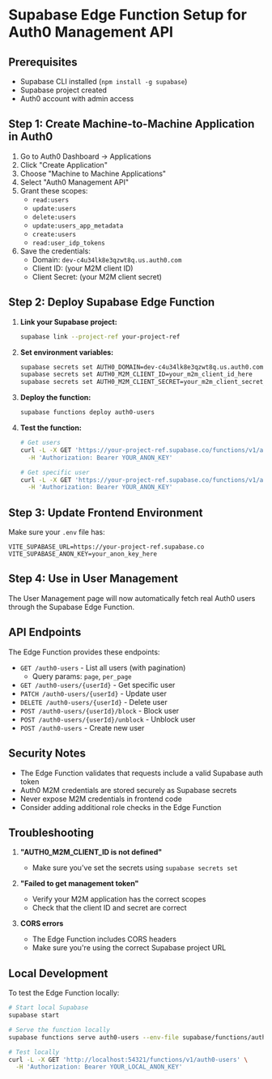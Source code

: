# Supabase Edge Function Setup for Auth0 Management API

## Prerequisites
- Supabase CLI installed (`npm install -g supabase`)
- Supabase project created
- Auth0 account with admin access

## Step 1: Create Machine-to-Machine Application in Auth0

1. Go to Auth0 Dashboard → Applications
2. Click "Create Application"
3. Choose "Machine to Machine Applications"
4. Select "Auth0 Management API"
5. Grant these scopes:
   - `read:users`
   - `update:users`
   - `delete:users`
   - `update:users_app_metadata`
   - `create:users`
   - `read:user_idp_tokens`
6. Save the credentials:
   - Domain: `dev-c4u34lk8e3qzwt8q.us.auth0.com`
   - Client ID: (your M2M client ID)
   - Client Secret: (your M2M client secret)

## Step 2: Deploy Supabase Edge Function

1. **Link your Supabase project:**
   ```bash
   supabase link --project-ref your-project-ref
   ```

2. **Set environment variables:**
   ```bash
   supabase secrets set AUTH0_DOMAIN=dev-c4u34lk8e3qzwt8q.us.auth0.com
   supabase secrets set AUTH0_M2M_CLIENT_ID=your_m2m_client_id_here
   supabase secrets set AUTH0_M2M_CLIENT_SECRET=your_m2m_client_secret_here
   ```

3. **Deploy the function:**
   ```bash
   supabase functions deploy auth0-users
   ```

4. **Test the function:**
   ```bash
   # Get users
   curl -L -X GET 'https://your-project-ref.supabase.co/functions/v1/auth0-users' \
     -H 'Authorization: Bearer YOUR_ANON_KEY'

   # Get specific user
   curl -L -X GET 'https://your-project-ref.supabase.co/functions/v1/auth0-users/USER_ID' \
     -H 'Authorization: Bearer YOUR_ANON_KEY'
   ```

## Step 3: Update Frontend Environment

Make sure your `.env` file has:
```
VITE_SUPABASE_URL=https://your-project-ref.supabase.co
VITE_SUPABASE_ANON_KEY=your_anon_key_here
```

## Step 4: Use in User Management

The User Management page will now automatically fetch real Auth0 users through the Supabase Edge Function.

## API Endpoints

The Edge Function provides these endpoints:

- `GET /auth0-users` - List all users (with pagination)
  - Query params: `page`, `per_page`
- `GET /auth0-users/{userId}` - Get specific user
- `PATCH /auth0-users/{userId}` - Update user
- `DELETE /auth0-users/{userId}` - Delete user
- `POST /auth0-users/{userId}/block` - Block user
- `POST /auth0-users/{userId}/unblock` - Unblock user
- `POST /auth0-users` - Create new user

## Security Notes

- The Edge Function validates that requests include a valid Supabase auth token
- Auth0 M2M credentials are stored securely as Supabase secrets
- Never expose M2M credentials in frontend code
- Consider adding additional role checks in the Edge Function

## Troubleshooting

1. **"AUTH0_M2M_CLIENT_ID is not defined"**
   - Make sure you've set the secrets using `supabase secrets set`

2. **"Failed to get management token"**
   - Verify your M2M application has the correct scopes
   - Check that the client ID and secret are correct

3. **CORS errors**
   - The Edge Function includes CORS headers
   - Make sure you're using the correct Supabase project URL

## Local Development

To test the Edge Function locally:

```bash
# Start local Supabase
supabase start

# Serve the function locally
supabase functions serve auth0-users --env-file supabase/functions/auth0-users/.env.local

# Test locally
curl -L -X GET 'http://localhost:54321/functions/v1/auth0-users' \
  -H 'Authorization: Bearer YOUR_LOCAL_ANON_KEY'
```